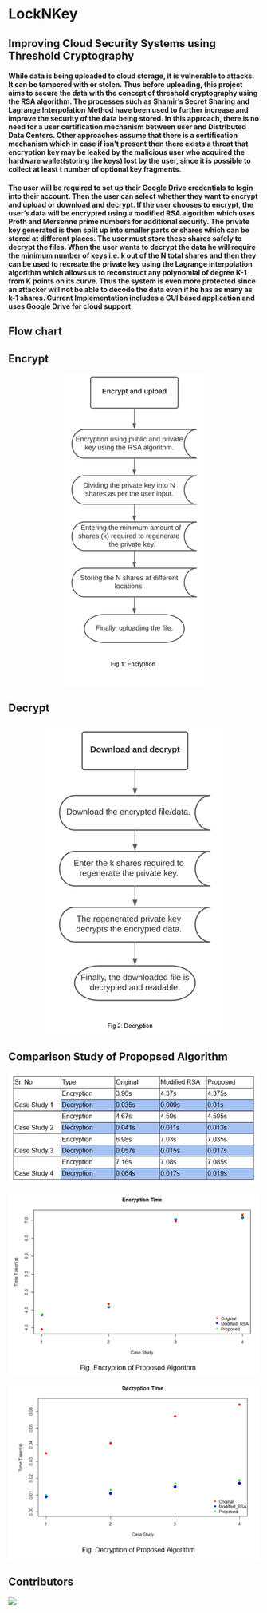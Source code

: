 # LockNKey
## Improving Cloud Security Systems using Threshold Cryptography

#### While data is being uploaded to cloud storage, it is vulnerable to attacks. It can be tampered with or stolen. Thus before uploading, this project aims to secure the data with the concept of threshold cryptography using the RSA algorithm. The processes such as Shamir’s Secret Sharing and Lagrange Interpolation Method have been used to further increase and improve the security of the data being stored. In this approach, there is no need for a user certification mechanism between user and Distributed Data Centers. Other approaches assume that there is a certification mechanism which in case if isn't present then there exists a threat that encryption key may be leaked by the malicious user who acquired the hardware wallet(storing the keys) lost by the user, since it is possible to collect at least t number of optional key fragments.
#### The user will be required to set up their Google Drive credentials to login into their account. Then the user can select whether they want to encrypt and upload or download and decrypt. If the user chooses to encrypt, the user’s data will be encrypted using a modified RSA algorithm which uses Proth and Mersenne prime numbers for additional security. The private key generated is then split up into smaller parts or shares which can be stored at different places. The user must store these shares safely to decrypt the files. When the user wants to decrypt the data he will require the minimum number of keys i.e. k out of the N total shares and then they can be used to recreate the private key using the Lagrange interpolation algorithm which allows us to reconstruct any polynomial of degree K-1 from K points on its curve. Thus the system is even more protected since an attacker will not be able to decode the data even if he has as many as k-1 shares. Current Implementation includes a GUI based application and uses Google Drive for cloud support.

## Flow chart 
<h2> Encrypt </h2>
<p align="center">
    <img src="img/encrypt.png" >
</p>
<h2> Decrypt </h2>
<p align="center">
  <img  src="img/decrypt.png">
</p>


<h2>Comparison Study of Propopsed Algorithm </h2>

<p align="center">
  <img  src="img/table.png">
</p>

<p align="center">
  <img  src="img/encrypt_graph.png">
</p>

<p align="center">
  <img  src="img/decrypt_graph.png">
</p>


## Contributors

<a href="https://github.com/avats101/LockNKey/graphs/contributors">
  <img src="https://contrib.rocks/image?repo=avats101/LockNKey" />
</a>


